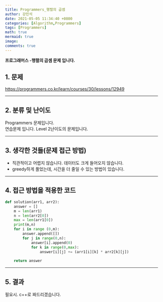 ```yaml
---
title: Programmers_행렬의 곱셈
author: 강민석
date: 2021-05-05 11:34:40 +0800
categories: [Algorithm,Programmers]
tags: [Programmers]
math: true
mermaid: true
image: 
comments: true
---
```


**프로그래머스 -행렬의 곱셈 문제 입니다.**

## 1. 문제
<https://programmers.co.kr/learn/courses/30/lessons/12949>






-----  

## 2. 분류 및 난이도

Programmers 문제입니다.  
연습문제 입니다.
Level 2난이도의 문제입니다.


-----  

## 3. 생각한 것들(문제 접근 방법)

- 직관적이고 어렵지 않습니다. 데이터도 크게 들어오지 않습니다.
- greedy하게 풀었는데, 시간을 더 줄일 수 있는 방법이 있습니다.



-----  

## 4. 접근 방법을 적용한 코드


```python
def solution(arr1, arr2):
    answer = []
    m = len(arr1)
    n = len(arr2[0])
    max = len(arr1[0])
    print(m,n)
    for i in range (0,m):
        answer.append([])
        for j in range(0,n):
            answer[i].append(0)
            for k in range(0,max):
                answer[i][j] += (arr1[i][k] * arr2[k][j])
    
    return answer
```


-----



## 5. 결과

필요시. c++로 짜드리겠습니다.















 
